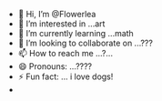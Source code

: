 - 👋 Hi, I’m @Flowerlea
- 👀 I’m interested in ...art
- 🌱 I’m currently learning ...math
- 💞️ I’m looking to collaborate on ...???
- 📫 How to reach me ...?...
- 😄 Pronouns: ...????
- ⚡ Fun fact: ... i love dogs!
- 

<!---
Flowerlea/Flowerlea is a ✨ special ✨ repository because its `README.md` (this file) appears on your GitHub profile.
You can click the Preview link to take a look at your changes.
--->

